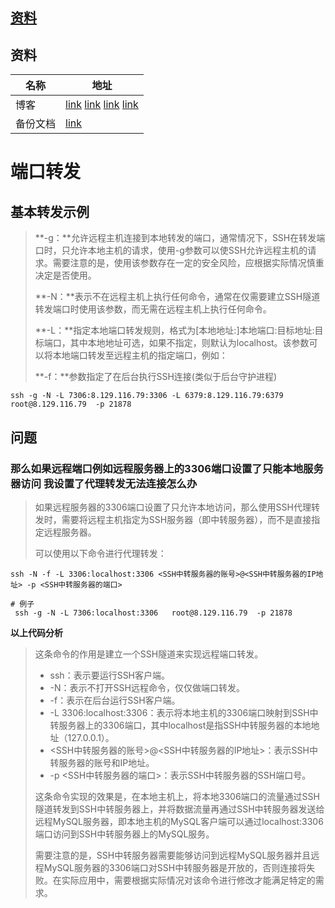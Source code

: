 ## [资料](https://betheme.net/yidongkaifa/82934.html?action=onClick)





## 资料

| 名称     | 地址                                                         |
| -------- | ------------------------------------------------------------ |
| 博客     | [link](https://mp.weixin.qq.com/s?src=11&timestamp=1680311541&ver=4441&signature=iFCE42pyZRhiZjZxAzUw7j7OXTpznQ2eZAduCG-iSEzo5En4eOSTVbI2K5l7LWhMOL*jM4TpmnkKdGlsZjdD37749aLxPZMBrlwiw7Kcyl7AVvkmE0d0ewGmyRc2Y4w9&new=1)  [link](https://blog.51cto.com/u_15127685/3378085)  [link](https://betheme.net/yidongkaifa/82934.html?action=onClick)  [link](https://abcdabcd987.com/ssh/) |
| 备份文档 | [link](https://gitee.com/yaolliuyang/pdf_doc_backup/raw/master/SSH%20%E5%9F%BA%E6%9C%AC%E7%94%A8%E6%B3%95.pdf) |



# 端口转发

## 基本转发示例

> **-g：**允许远程主机连接到本地转发的端口，通常情况下，SSH在转发端口时，只允许本地主机的请求，使用-g参数可以使SSH允许远程主机的请求。需要注意的是，使用该参数存在一定的安全风险，应根据实际情况慎重决定是否使用。
>
> **-N：**表示不在远程主机上执行任何命令，通常在仅需要建立SSH隧道转发端口时使用该参数，而无需在远程主机上执行任何命令。
>
> **-L：**指定本地端口转发规则，格式为[本地地址:]本地端口:目标地址:目标端口，其中本地地址可选，如果不指定，则默认为localhost。该参数可以将本地端口转发至远程主机的指定端口，例如：
>
> **-f：**参数指定了在后台执行SSH连接(类似于后台守护进程)

```shell
ssh -g -N -L 7306:8.129.116.79:3306 -L 6379:8.129.116.79:6379  root@8.129.116.79  -p 21878
```



## 问题

### 那么如果远程端口例如远程服务器上的3306端口设置了只能本地服务器访问 我设置了代理转发无法连接怎么办

> 如果远程服务器的3306端口设置了只允许本地访问，那么使用SSH代理转发时，需要将远程主机指定为SSH服务器（即中转服务器），而不是直接指定远程服务器。
>
> 可以使用以下命令进行代理转发：

```shell
ssh -N -f -L 3306:localhost:3306 <SSH中转服务器的账号>@<SSH中转服务器的IP地址> -p <SSH中转服务器的端口>

# 例子
 ssh -g -N -L 7306:localhost:3306   root@8.129.116.79  -p 21878
```

**以上代码分析**

> 这条命令的作用是建立一个SSH隧道来实现远程端口转发。
>
> - ssh：表示要运行SSH客户端。
> - -N：表示不打开SSH远程命令，仅仅做端口转发。
> - -f：表示在后台运行SSH客户端。
> - -L 3306:localhost:3306：表示将本地主机的3306端口映射到SSH中转服务器上的3306端口，其中localhost是指SSH中转服务器的本地地址（127.0.0.1）。
> - <SSH中转服务器的账号>@<SSH中转服务器的IP地址>：表示SSH中转服务器的账号和IP地址。
> - -p <SSH中转服务器的端口>：表示SSH中转服务器的SSH端口号。
>
> 这条命令实现的效果是，在本地主机上，将本地3306端口的流量通过SSH隧道转发到SSH中转服务器上，并将数据流量再通过SSH中转服务器发送给远程MySQL服务器，即本地主机的MySQL客户端可以通过localhost:3306端口访问到SSH中转服务器上的MySQL服务。
>
> 需要注意的是，SSH中转服务器需要能够访问到远程MySQL服务器并且远程MySQL服务器的3306端口对SSH中转服务器是开放的，否则连接将失败。在实际应用中，需要根据实际情况对该命令进行修改才能满足特定的需求。